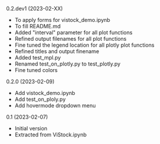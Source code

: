 
0.2.dev1 (2023-02-XX)
* To apply forms for vistock_demo.ipynb
* To fill README.md
* Added "interval" parameter for all plot functions
* Refined output filenames for all plot functions
* Fine tuned the legend location for all plotly plot functions
* Refined titles and output finename
* Added test_mpl.py
* Renamed test_on_plotly.py to test_plotly.py
* Fine tuned colors

0.2.0 (2023-02-09)
* Add vistock_demo.ipynb
* Add test_on_ploly.py
* Add hovermode dropdown menu

0.1 (2023-02-07)
* Initial version
* Extracted from ViStock.ipynb
